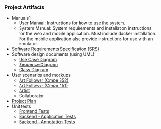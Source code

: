 ### Project Artifacts
* Manuals1
  * User Manual: Instructions for how to use the system.
  * System Manual: System requirements and installation instructions for the web and
mobile application. Must include docker installation. For the mobile application
also provide instructions for use with an emulator.
* [Software Requirements Specification (SRS)](https://github.com/bounswe/bounswe2022group8/wiki/Requirements)
* Software design documents (using UML)
  * [Use Case Diagram](https://github.com/bounswe/bounswe2022group8/wiki/Use-case-diagram)
  * [Sequence Diagram](https://github.com/bounswe/bounswe2022group8/wiki/Sequence-Diagrams)
  * [Class Diagram](https://github.com/bounswe/bounswe2022group8/wiki/Class-Diagram)
* User scenarios and mockups
  * [Art Follower (Cmpe 352)](https://github.com/bounswe/bounswe2022group8/wiki/Scenario:-Art-Follower-User-(Cmpe-352))
  * [Art Follower (Cmpe 451)](https://github.com/bounswe/bounswe2022group8/wiki/Scenario:-Art-Follower-User-(Cmpe-451))
  * [Artist](https://github.com/bounswe/bounswe2022group8/wiki/Scenario-2)
  * Collaborator
* [Project Plan](https://github.com/bounswe/bounswe2022group8/wiki/CmpE-451-Project-Plan)
* Unit tests
   * [Frontend Tests](https://github.com/bounswe/bounswe2022group8/tree/master/App/frontend/src/components/__test__)
   * [Backend - Application Tests](https://github.com/bounswe/bounswe2022group8/tree/master/App/backend/api/tests)
   * [Backend - Annotation Tests](https://github.com/bounswe/bounswe2022group8/blob/master/App/annotations/api/test.py)
